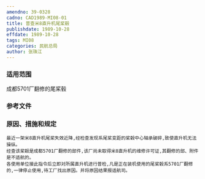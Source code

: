 ```yaml
---
amendno: 39-0328  
cadno: CAD1989-MI08-01  
title: 普查米8直升机尾桨毂  
publishdate: 1989-10-28  
effdate: 1989-10-28  
tags: MI08  
categories: 民航总局  
author: 张珠江  
---
```

  
### 适用范围  
成都5701厂翻修的尾桨毂  
  
<!--more-->  
### 参考文件  
  
### 原因、措施和规定  
    最近一架米8直升机尾桨失效近降,经检查发现系尾桨变距的桨毂中心轴承破碎,致使直升机无法操纵。  
    经查该桨毂是成都5701厂翻修的部件,该厂尚未取得米8直升机的维修许可证,其翻修的部、附件是不适航的。  
    各使用单位接此指令后立即对所属直升机进行普检,凡是正在装机使用的尾桨毂系5701厂翻修的,一律停止使用,待工厂找出原因。并将原因结果报适航司。  
